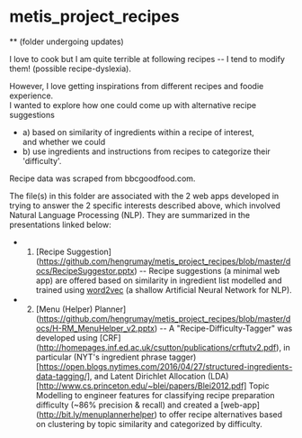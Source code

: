 # metis_project_recipes 
** (folder undergoing updates)  

I love to cook but I am quite terrible at following recipes -- I tend to modify them! (possible recipe-dyslexia).  
 
However, I love getting inspirations from different recipes and foodie experience.   
I wanted to explore how one could come up with alternative recipe suggestions 
- a) based on similarity of ingredients within a recipe of interest,   
and whether we could  
- b) use ingredients and instructions from recipes to categorize their 'difficulty'.

Recipe data was scraped from bbcgoodfood.com.

The file(s) in this folder are associated with the 2 web apps developed in trying to answer the 2 specific interests described above, which involved Natural Language Processing (NLP). They are summarized in the presentations linked below:  
- 1) [Recipe Suggestion] (https://github.com/hengrumay/metis_project_recipes/blob/master/docs/RecipeSuggestor.pptx) -- Recipe suggestions (a minimal web app) are offered based on similarity in ingredient list modelled and trained using [word2vec](https://code.google.com/archive/p/word2vec/) (a shallow Artificial Neural Network for NLP).   
- 2) [Menu (Helper) Planner] (https://github.com/hengrumay/metis_project_recipes/blob/master/docs/H-RM_MenuHelper_v2.pptx) -- A "Recipe-Difficulty-Tagger" was developed using [CRF] (http://homepages.inf.ed.ac.uk/csutton/publications/crftutv2.pdf), in particular (NYT's ingredient phrase tagger) [https://open.blogs.nytimes.com/2016/04/27/structured-ingredients-data-tagging/], and Latent Dirichlet Allocation (LDA) [http://www.cs.princeton.edu/~blei/papers/Blei2012.pdf] Topic Modelling to engineer features for classifying recipe preparation difficulty (~86% precision & recall) and created a [web-app] (http://bit.ly/menuplannerhelper) to offer recipe alternatives based on clustering by topic similarity and categorized by difficulty.  
